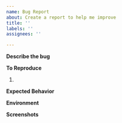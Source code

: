 ```yaml
---
name: Bug Report
about: Create a report to help me improve
title: ''
labels: ''
assignees: ''

---
```


**Describe the bug**
<!-- A clear and concise description of what the bug is. -->

**To Reproduce**
<!-- Steps to reproduce the behavior -->
1.

**Expected Behavior**
<!-- A clear and concise description of what you expected to happen. -->

**Environment**
<!-- Please go to *IntelliJ IDEA -> About IntelliJ IDEA (Mac)* or *Help -> About IntelliJ IDEA (Windows)* and copy the infos
to the clipboard and paste it here.

It should contain:
* OS (Windows, Linux, Mac)
* IntelliJ Product + version (IDEA, RubyMine...)
* Plugin version
* If needed a list of enabled plugins -->


**Screenshots**
<!-- If applicable, add screenshots to help explain your problem. -->
